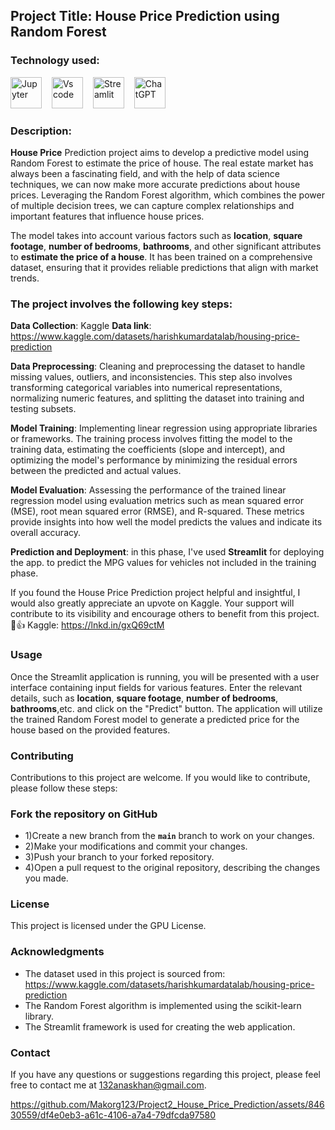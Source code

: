 ## Project Title: House Price Prediction using Random Forest

### Technology used:
<div align ='left'>
<img src ='https://technology.amis.nl/wp-content/uploads/2020/11/image_thumb-27.png', height = "50" alt = 'Jupyter'/><img width='12'/> 
<img src = 'https://cdn.dribbble.com/users/6569/screenshots/16471177/media/8bbfe7fd594073dc6271d5d852c7381a.png', height = "50" alt = 'Vs code'/><img width = '12'/>
<img src = 'https://thomasjpfan.github.io/data-umbrella-2020-streamlit-slides/images/streamlit.png', height = "50" alt = 'Streamlit'/><img width = '12'/>
<img src = 'https://github.githubassets.com/images/modules/logos_page/GitHub-Mark.png', height = "50 alt = 'Github'/><img width = '12'/>
<img src = 'https://img.uxwing.com/wp-content/themes/uxwing/download/brands-social-media/chatgpt-icon.png', height = "50" alt = 'ChatGPT'/><img width = '12'/>
</div>

### Description:
**House Price**  Prediction project aims to develop a predictive model using Random Forest to estimate the price of house. The real estate market has always been a fascinating field, and with the help of data science techniques, we can now make more accurate predictions about house prices. Leveraging the Random Forest algorithm, which combines the power of multiple decision trees, we can capture complex relationships and important features that influence house prices.

The model takes into account various factors such as **location**, **square footage**, **number of bedrooms**, **bathrooms**, and other significant attributes to **estimate the price of a house**. It has been trained on a comprehensive dataset, ensuring that it provides reliable predictions that align with market trends.

### The project involves the following key steps:

**Data Collection**: Kaggle  **Data link**: https://www.kaggle.com/datasets/harishkumardatalab/housing-price-prediction

**Data Preprocessing**: Cleaning and preprocessing the dataset to handle missing values, outliers, and inconsistencies. This step also involves transforming categorical variables into numerical representations, normalizing numeric features, and splitting the dataset into training and testing subsets.

**Model Training**: Implementing linear regression using appropriate libraries or frameworks. The training process involves fitting the model to the training data, estimating the coefficients (slope and intercept), and optimizing the model's performance by minimizing the residual errors between the predicted and actual values.

**Model Evaluation**: Assessing the performance of the trained linear regression model using evaluation metrics such as mean squared error (MSE), root mean squared error (RMSE), and R-squared. These metrics provide insights into how well the model predicts the values and indicate its overall accuracy.

**Prediction and Deployment**: in this phase, I've used **Streamlit** for deploying the app. to predict the MPG values for vehicles not included in the training phase. 

If you found the House Price Prediction project helpful and insightful, I would also greatly appreciate an upvote on Kaggle. Your support will contribute to its visibility and encourage others to benefit from this project. 🙏👍
Kaggle: https://lnkd.in/gxQ69ctM

### Usage
Once the Streamlit application is running, you will be presented with a user interface containing input fields for various features. Enter the relevant details, such as  **location**, **square footage**, **number of bedrooms**, **bathrooms**,etc. and click on the "Predict" button. The application will utilize the trained Random Forest model to generate a predicted price for the house based on the provided features.

### Contributing
Contributions to this project are welcome. If you would like to contribute, please follow these steps:

### Fork the repository on GitHub

- 1)Create a new branch from the **`main`** branch to work on your changes.
- 2)Make your modifications and commit your changes.
- 3)Push your branch to your forked repository.
- 4)Open a pull request to the original repository, describing the changes you made.

### License
This project is licensed under the GPU License.

### Acknowledgments
- The dataset used in this project is sourced from: https://www.kaggle.com/datasets/harishkumardatalab/housing-price-prediction
- The Random Forest algorithm is implemented using the scikit-learn library.
- The Streamlit framework is used for creating the web application.

### Contact
If you have any questions or suggestions regarding this project, please feel free to contact me at 132anaskhan@gmail.com.

https://github.com/Makorg123/Project2_House_Price_Prediction/assets/84630559/df4e0eb3-a61c-4106-a7a4-79dfcda97580

